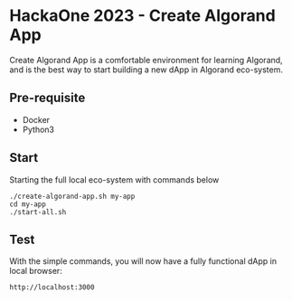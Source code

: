 # HackaOne 2023 - Create Algorand App

Create Algorand App is a comfortable environment for learning Algorand, and is the best way to start building a new dApp in Algorand eco-system.


## Pre-requisite
- Docker
- Python3

## Start
Starting the full local eco-system with commands below
```
./create-algorand-app.sh my-app
cd my-app
./start-all.sh
```

## Test
With the simple commands, you will now have a fully functional dApp in local browser:
```
http://localhost:3000
```
